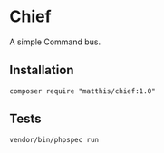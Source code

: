 # Chief

A simple Command bus.

## Installation

`composer require "matthis/chief:1.0"`

## Tests

`vendor/bin/phpspec run`